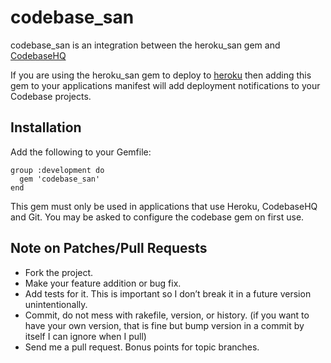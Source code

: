 codebase_san
============

codebase_san is an integration between the heroku_san gem and [CodebaseHQ](http://url.com/ "CodebaseHQ.com")

If you are using the heroku_san gem to deploy to [heroku](http://heroku.com) then adding this gem to your applications manifest
will add deployment notifications to your Codebase projects.

Installation
------------

Add the following to your Gemfile:

    group :development do  
      gem 'codebase_san'  
    end

This gem must only be used in applications that use Heroku, CodebaseHQ and Git.  You may be asked to configure the codebase gem on first use.

Note on Patches/Pull Requests
-----------------------------

* Fork the project.
* Make your feature addition or bug fix.
* Add tests for it. This is important so I don’t break it in a future version unintentionally.
* Commit, do not mess with rakefile, version, or history. (if you want to have your own version, that is fine but bump version in a commit by itself I can ignore when I pull)
* Send me a pull request. Bonus points for topic branches.